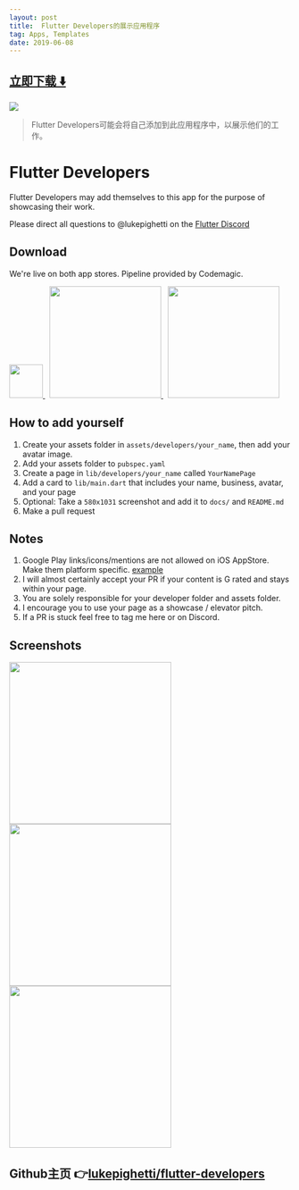 ```yaml
---
layout: post
title:  Flutter Developers的展示应用程序
tag: Apps, Templates
date: 2019-06-08
---
```


 


## [立即下载 ️⬇️ ](https://codeload.github.com/lukepighetti/flutter-developers/zip/master) 


 
![](https://flutterawesome.com/content/images/2018/12/234324.jpg)
 
>
> Flutter Developers可能会将自己添加到此应用程序中，以展示他们的工作。
>

 
# Flutter Developers

Flutter Developers may add themselves to this app for the purpose of showcasing their work.

Please direct all questions to @lukepighetti on the [Flutter Discord](https://discord.gg/bdseQm2)

## Download

We're live on both app stores. Pipeline provided by Codemagic.

<div align="left">
    <a href="https://itunes.apple.com/us/app/flutter-developers/id1446351924">
      <img src="/docs/app-store-badge.png" height="60px"/>
    </a>
    &nbsp;
    <a href="https://play.google.com/store/apps/details?id=com.fluttercommunity.developers">
      <img src="/docs/google-play-badge.png" width="200px"/>
    </a>
    &nbsp;
    <a href="https://codemagic.io">
      <img src="/docs/codemagic.png" width="200px"/>
    </a>
</div>

## How to add yourself

1. Create your assets folder in `assets/developers/your_name`, then add your avatar image.
2. Add your assets folder to `pubspec.yaml`
3. Create a page in `lib/developers/your_name` called `YourNamePage`
4. Add a card to `lib/main.dart` that includes your name, business, avatar, and your page
5. Optional: Take a `580x1031` screenshot and add it to `docs/` and `README.md`
6. Make a pull request

## Notes

1. Google Play links/icons/mentions are not allowed on iOS AppStore. Make them platform specific. [example](https://github.com/lukepighetti/flutter-developers/blob/master/lib/developers/groovin_chip/groovin_chip.dart#L89-L119)
2. I will almost certainly accept your PR if your content is G rated and stays within your page.
3. You are solely responsible for your developer folder and assets folder.
4. I encourage you to use your page as a showcase / elevator pitch.
5. If a PR is stuck feel free to tag me here or on Discord.

## Screenshots

<div align="left">
    <img src="https://raw.githubusercontent.com/lukepighetti/flutter-developers/master/docs/homepage.jpg" width="290px"/> 
    <img src="https://raw.githubusercontent.com/lukepighetti/flutter-developers/master/docs/luke_pighetti.gif" width="290px"/>
    <img src="https://raw.githubusercontent.com/lukepighetti/flutter-developers/master/docs/devpage2.jpg" width="290px"/>
</div>

## Github主页 👉[lukepighetti/flutter-developers](http://github.com/lukepighetti/flutter-developers)